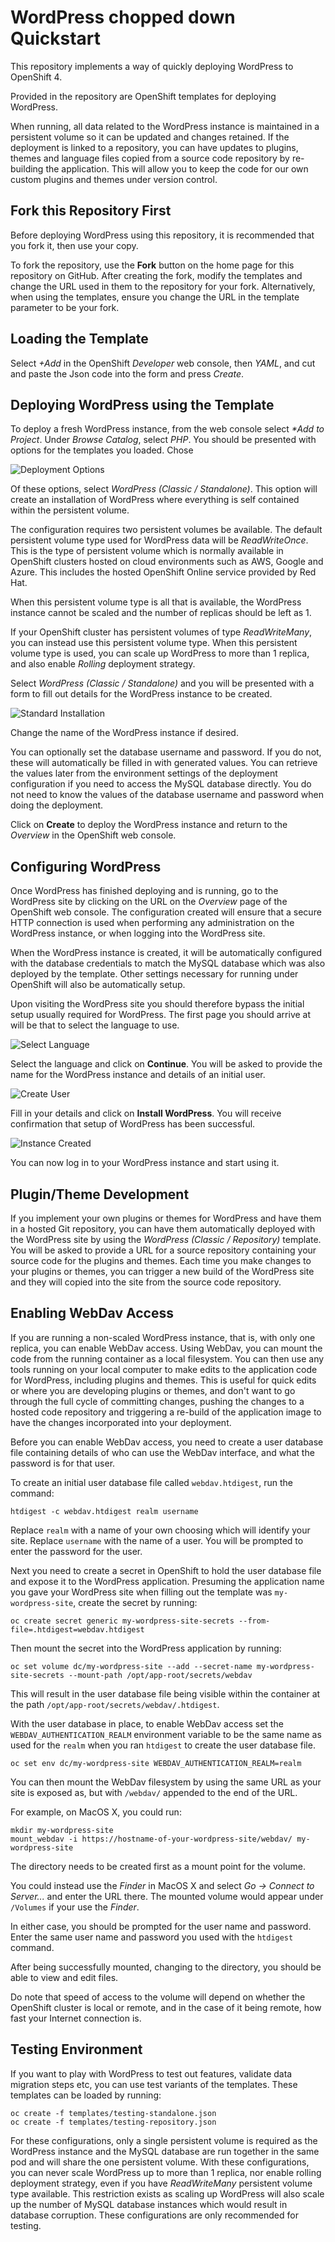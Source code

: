 WordPress chopped down Quickstart
====================

This repository implements a way of quickly deploying WordPress to OpenShift 4.

Provided in the repository are OpenShift templates for deploying WordPress.

When running, all data related to the WordPress instance is maintained in a persistent volume so it can be updated and changes retained. If the deployment is linked to a repository, you can have updates to plugins, themes and language files copied from a source code repository by re-building the application. This will allow you to keep the code for our own custom plugins and themes under version control.

Fork this Repository First
--------------------------

Before deploying WordPress using this repository, it is recommended that you fork it, then use your copy. 

To fork the repository, use the **Fork** button on the home page for this repository on GitHub. After creating the fork, modify the templates and change the URL used in them to the repository for your fork. Alternatively, when using the templates, ensure you change the URL in the template parameter to be your fork.

Loading the Template
---------------------

Select _+Add_ in the OpenShift _Developer_ web console, then _YAML_, and cut and paste the Json code into the form and press _Create_.

Deploying WordPress using the Template
-------------------

To deploy a fresh WordPress instance, from the web console select _*Add to Project_. Under _Browse Catalog_, select _PHP_. You should be presented with options for the templates you loaded. Chose 

![Deployment Options](./screenshots/browse-catalog-wordpress.png)

Of these options, select _WordPress (Classic / Standalone)_. This option will create an installation of WordPress where everything is self contained within the persistent volume.

The configuration requires two persistent volumes be available. The default persistent volume type used for WordPress data will be _ReadWriteOnce_. This is the type of persistent volume which is normally available in OpenShift clusters hosted on cloud environments such as AWS, Google and Azure. This includes the hosted OpenShift Online service provided by Red Hat.

When this persistent volume type is all that is available, the WordPress instance cannot be scaled and the number of replicas should be left as 1.

If your OpenShift cluster has persistent volumes of type _ReadWriteMany_, you can instead use this persistent volume type. When this persistent volume type is used, you can scale up WordPress to more than 1 replica, and also enable _Rolling_ deployment strategy.

Select _WordPress (Classic / Standalone)_ and you will be presented with a form to fill out details for the WordPress instance to be created.

![Standard Installation](./screenshots/wordpress-classic-standalone.png)

Change the name of the WordPress instance if desired.

You can optionally set the database username and password. If you do not, these will automatically be filled in with generated values. You can retrieve the values later from the environment settings of the deployment configuration if you need to access the MySQL database directly. You do not need to know the values of the database username and password when doing the deployment.

Click on **Create** to deploy the WordPress instance and return to the _Overview_ in the OpenShift web console.

Configuring WordPress
---------------------

Once WordPress has finished deploying and is running, go to the WordPress site by clicking on the URL on the _Overview_ page of the OpenShift web console. The configuration created will ensure that a secure HTTP connection is used when performing any administration on the WordPress instance, or when logging into the WordPress site.

When the WordPress instance is created, it will be automatically configured with the database credentials to match the MySQL database which was also deployed by the template. Other settings necessary for running under OpenShift will also be automatically setup.

Upon visiting the WordPress site you should therefore bypass the initial setup usually required for WordPress. The first page you should arrive at will be that to select the language to use.

![Select Language](./screenshots/wordpress-select-language.png)

Select the language and click on **Continue**. You will be asked to provide the name for the WordPress instance and details of an initial user.

![Create User](./screenshots/wordpress-create-user.png)

Fill in your details and click on **Install WordPress**. You will receive confirmation that setup of WordPress has been successful.

![Instance Created](./screenshots/wordpress-instance-created.png)

You can now log in to your WordPress instance and start using it.

Plugin/Theme Development
------------------------

If you implement your own plugins or themes for WordPress and have them in a hosted Git repository, you can have them automatically deployed with the WordPress site by using the _WordPress (Classic / Repository)_ template. You will be asked to provide a URL for a source repository containing your source code for the plugins and themes. Each time you make changes to your plugins or themes, you can trigger a new build of the WordPress site and they will copied into the site from the source code repository.

Enabling WebDav Access
----------------------

If you are running a non-scaled WordPress instance, that is, with only one replica, you can enable WebDav access. Using WebDav, you can mount the code from the running container as a local filesystem. You can then use any tools running on your local computer to make edits to the application code for WordPress, including plugins and themes. This is useful for quick edits or where you are developing plugins or themes, and don't want to go through the full cycle of committing changes, pushing the changes to a hosted code repository and triggering a re-build of the application image to have the changes incorporated into your deployment.

Before you can enable WebDav access, you need to create a user database file containing details of who can use the WebDav interface, and what the password is for that user.

To create an initial user database file called ``webdav.htdigest``, run the command:

```
htdigest -c webdav.htdigest realm username
```

Replace ``realm`` with a name of your own choosing which will identify your site. Replace ``username`` with the name of a user. You will be prompted to enter the password for the user.

Next you need to create a secret in OpenShift to hold the user database file and expose it to the WordPress application. Presuming the application name you gave your WordPress site when filling out the template was ``my-wordpress-site``, create the secret by running:

```
oc create secret generic my-wordpress-site-secrets --from-file=.htdigest=webdav.htdigest
```

Then mount the secret into the WordPress application by running:

```
oc set volume dc/my-wordpress-site --add --secret-name my-wordpress-site-secrets --mount-path /opt/app-root/secrets/webdav
```

This will result in the user database file being visible within the container at the path ``/opt/app-root/secrets/webdav/.htdigest``.

With the user database in place, to enable WebDav access set the ``WEBDAV_AUTHENTICATION_REALM`` environment variable to be the same name as used for the ``realm`` when you ran ``htdigest`` to create the user database file.

```
oc set env dc/my-wordpress-site WEBDAV_AUTHENTICATION_REALM=realm
```

You can then mount the WebDav filesystem by using the same URL as your site is exposed as, but with ``/webdav/`` appended to the end of the URL.

For example, on MacOS X, you could run:

```
mkdir my-wordpress-site
mount_webdav -i https://hostname-of-your-wordpress-site/webdav/ my-wordpress-site
```

The directory needs to be created first as a mount point for the volume.

You could instead use the _Finder_ in MacOS X and select _Go -> Connect to Server..._ and enter the URL there. The mounted volume would appear under ``/Volumes`` if your use the _Finder_.

In either case, you should be prompted for the user name and password. Enter the same user name and password you used with the ``htdigest`` command.

After being successfully mounted, changing to the directory, you should be able to view and edit files.

Do note that speed of access to the volume will depend on whether the OpenShift cluster is local or remote, and in the case of it being remote, how fast your Internet connection is.

Testing Environment
-------------------

If you want to play with WordPress to test out features, validate data migration steps etc, you can use test variants of the templates. These templates can be loaded by running:

```
oc create -f templates/testing-standalone.json
oc create -f templates/testing-repository.json
```

For these configurations, only a single persistent volume is required as the WordPress instance and the MySQL database are run together in the same pod and will share the one persistent volume. With these configurations, you can never scale WordPress up to more than 1 replica, nor enable rolling deployment strategy, even if you have _ReadWriteMany_ persistent volume type available. This restriction exists as scaling up WordPress will also scale up the number of MySQL database instances which would result in database corruption. These configurations are only recommended for testing.
